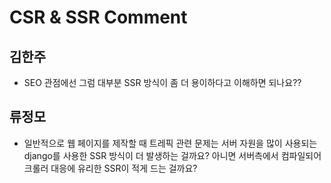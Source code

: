 # CSR & SSR Comment

## 김한주
- SEO 관점에선 그럼 대부분 SSR 방식이 좀 더 용이하다고 이해하면 되나요??

## 류정모
- 일반적으로 웹 페이지를 제작할 때 트레픽 관련 문제는 서버 자원을 많이 사용되는 django를 사용한 SSR 방식이 더 발생하는 걸까요? 아니면 서버측에서 컴파일되어 크롤러 대응에 유리한 SSR이 적게 드는 걸까요?
